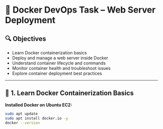 # 🐳 Docker DevOps Task – Web Server Deployment

## 🔍 Objectives
- Learn Docker containerization basics
- Deploy and manage a web server inside Docker
- Understand container lifecycle and commands
- Monitor container health and troubleshoot issues
- Explore container deployment best practices

---

## 📁 1. Learn Docker Containerization Basics

**Installed Docker on Ubuntu EC2:**
```bash
sudo apt update
sudo apt install docker.io -y
docker --version
